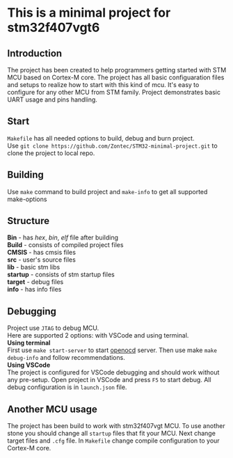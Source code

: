 # This is a minimal project for stm32f407vgt6

## Introduction
The project has been created to help programmers getting started with STM MCU based on Cortex-M core. The project has all basic configuaration files and setups to realize how to start with this kind of mcu. It's easy to configure for any other MCU from STM family. Project demonstrates basic UART usage and pins handling. 

## Start
```Makefile``` has all needed options to build, debug and burn project.<br/>
Use ```git clone https://github.com/Zontec/STM32-minimal-project.git``` to clone the project to local repo. 

## Building
Use ```make``` command to build project and ```make-info``` to get all supported make-options
## Structure 
**Bin** - has *hex*, *bin*, *elf* file after building <br/>
**Build** - consists of compiled project files <br/>
**CMSIS** - has cmsis files <br/>
**src** - user's source files <br/>
**lib** - basic stm libs <br/>
**startup** - consists of stm startup files <br/>
**target** - debug files <br/>
**info** - has info files <br/>

## Debugging
Project use ```JTAG``` to debug MCU.<br/>
Here are supported 2 options: with VSCode and using terminal.<br/>
**Using terminal**<br/>
First use ```make start-server``` to start [openocd](http://openocd.org/) server. Then use make ```make debug-info``` and follow recommendations.<br/>
**Using VSCode**<br/>
The project is configured for VSCode debugging and should work without any pre-setup. Open project in VSCode and press ```F5``` to start debug. All debug configuration is in ```launch.json``` file. 
 
 ## Another MCU usage
 The project has been build to work with stm32f407vgt MCU. To use another stone you should change all ```startup``` files that fit your MCU. Next change target files and ```.cfg``` file. In ```Makefile``` change compile configuration to your Cortex-M core.
